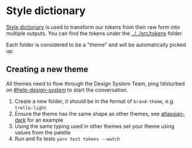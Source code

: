 # Style dictionary

[Style dictionary](https://amzn.github.io/style-dictionary) is used to transform our tokens from their raw form into multiple outputs.
You can find the tokens under the [../../src/tokens](../../src/tokens) folder.

Each folder is considered to be a "theme" and will be automatically picked up.

## Creating a new theme

All themes need to flow through the Design System Team,
ping !disturbed on [#help-design-system](https://atlassian.slack.com/archives/CFJ9DU39U) to start the conversation.

1. Create a new folder, it should be in the format of `brand-theme`, e.g. `trello-light`
1. Ensure the theme has the same shape as other themes, see [atlassian-dark](../../src/tokens/atlassian-dark) for an example
1. Using the same typing used in other themes set your theme using values from the palette
1. Run and fix tests `yarn test tokens --watch`
